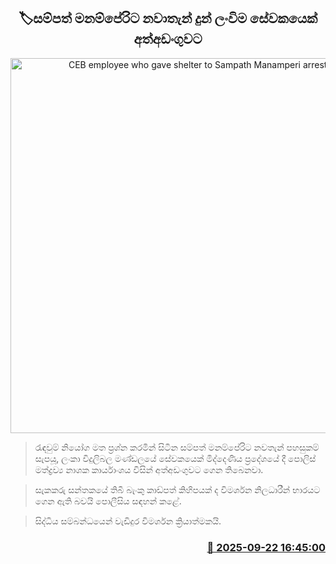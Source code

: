 <p align='center'><b><h2 align='center' title='CEB employee who gave shelter to Sampath Manamperi arrested'>🏷සම්පත් මනම්පේරිට නවාතැන් දුන් ලංවිම සේවකයෙක් අත්අඩංගුවට</h2></b></p>
<p align='center'><img src='https://helakuru.sgp1.cdn.digitaloceanspaces.com/esana/images/lib/arrested-2[1].jpg' width='600' alt='CEB employee who gave shelter to Sampath Manamperi arrested'></p>

> රැඳවුම් නියෝග මත ප්‍රශ්න කරමින් සිටින සම්පත් මනම්පේරිට නවතැන් පහසුකම් සැපයූ, ලංකා විදුලිබල මණ්ඩලයේ සේවකයෙක් මිද්දෙණිය ප්‍රදේශයේ දී පොලිස් මත්ද්‍රව්‍ය නාශක කාර්යාංශය විසින් අත්අඩංගුවට ගෙන තිබෙනවා.

> සැකකරු සන්තකයේ තිබී බැංකු කාඩ්පත් කිහිපයක් ද විමර්ශන නිලධාරීන් භාරයට ගෙන ඇති බවයි පොලීසිය සඳහන් කළේ.

> සිද්ධිය සම්බන්ධයෙන් වැඩිදුර විමර්ශන ක්‍රියාත්මකයි.



<h3 align='right'><a href='https://www.helakuru.lk/esana/p/113873/'>📅 2025-09-22 16:45:00</a></h3>
